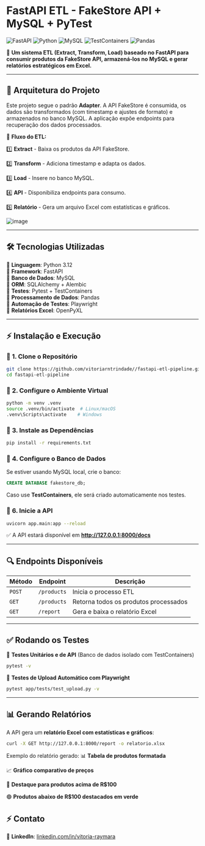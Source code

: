 # FastAPI ETL - FakeStore API + MySQL + PyTest

![FastAPI](https://img.shields.io/badge/FastAPI-0.95.2-blue?style=flat-square&logo=fastapi)
![Python](https://img.shields.io/badge/Python-3.12-blue?style=flat-square&logo=python)
![MySQL](https://img.shields.io/badge/MySQL-8.0-orange?style=flat-square&logo=mysql)
![TestContainers](https://img.shields.io/badge/TestContainers-MySQL-green?style=flat-square&logo=docker)
![Pandas](https://img.shields.io/badge/Pandas-Data%20Processing-purple?style=flat-square&logo=pandas)

📌 **Um sistema ETL (Extract, Transform, Load) baseado no FastAPI para consumir produtos da FakeStore API, armazená-los no MySQL e gerar relatórios estratégicos em Excel.**

---

## 📌 **Arquitetura do Projeto**

Este projeto segue o padrão **Adapter**. A API FakeStore é consumida, os dados são transformados (com timestamp e ajustes de formato) e armazenados no banco MySQL. A aplicação expõe endpoints para recuperação dos dados processados.

📌 **Fluxo do ETL:**

1️⃣ **Extract** - Baixa os produtos da API FakeStore.

2️⃣ **Transform** - Adiciona timestamp e adapta os dados.

3️⃣ **Load** - Insere no banco MySQL.

4️⃣ **API** - Disponibiliza endpoints para consumo.

5️⃣ **Relatório** - Gera um arquivo Excel com estatísticas e gráficos.

![image](https://github.com/user-attachments/assets/04dd5e30-c3bc-4824-bc61-96c4c2928612)


---

## 🛠 **Tecnologias Utilizadas**

🔹 **Linguagem**: Python 3.12  
🔹 **Framework**: FastAPI  
🔹 **Banco de Dados**: MySQL  
🔹 **ORM**: SQLAlchemy + Alembic  
🔹 **Testes**: Pytest + TestContainers  
🔹 **Processamento de Dados**: Pandas  
🔹 **Automação de Testes**: Playwright  
🔹 **Relatórios Excel**: OpenPyXL  

---

## ⚡ **Instalação e Execução**

### 🔹 **1. Clone o Repositório**
```bash
git clone https://github.com/vitoriarntrindade//fastapi-etl-pipeline.git
cd fastapi-etl-pipeline
```

### 🔹 **2. Configure o Ambiente Virtual**
```bash
python -m venv .venv
source .venv/bin/activate  # Linux/macOS
.venv\Scripts\activate    # Windows
```

### 🔹 **3. Instale as Dependências**
```bash
pip install -r requirements.txt
```

### 🔹 **4. Configure o Banco de Dados**
Se estiver usando MySQL local, crie o banco:
```sql
CREATE DATABASE fakestore_db;
```
Caso use **TestContainers**, ele será criado automaticamente nos testes.

### 🔹 **6. Inicie a API**
```bash
uvicorn app.main:app --reload
```
✅ A API estará disponível em **http://127.0.0.1:8000/docs**

---

## 🔍 **Endpoints Disponíveis**
| Método  | Endpoint        | Descrição |
|---------|---------------|------------|
| `POST`  | `/products` | Inicia o processo ETL |
| `GET`   | `/products` | Retorna todos os produtos processados |
| `GET`   | `/report` | Gera e baixa o relatório Excel |

---

## ✅ **Rodando os Testes**

📌 **Testes Unitários e de API** (Banco de dados isolado com TestContainers)
```bash
pytest -v
```
📌 **Testes de Upload Automático com Playwright** 
```bash
pytest app/tests/test_upload.py -v
```

---

## 📊 **Gerando Relatórios**
A API gera um **relatório Excel com estatísticas e gráficos**:
```bash
curl -X GET http://127.0.0.1:8000/report -o relatorio.xlsx
```

Exemplo do relatório gerado:
📊 **Tabela de produtos formatada**

📈 **Gráfico comparativo de preços**

🔴 **Destaque para produtos acima de R$100**

🟢 **Produtos abaixo de R$100 destacados em verde**


## ⚡ **Contato**

🔹 **LinkedIn**: [linkedin.com/in/vitoria-raymara](https://linkedin.com/in/vitoria-raymara)  



